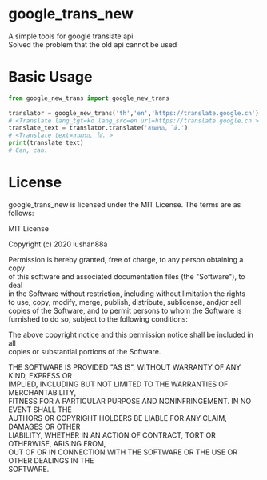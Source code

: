 # google_trans_new

A simple tools for google translate api  
Solved the problem that the old api cannot be used

Basic Usage
=====
```python  
from google_new_trans import google_new_trans  
  
translator = google_new_trans('th','en','https://translate.google.cn')  
# <Translate lang_tgt=ko lang_src=en url=https://translate.google.cn >  
translate_text = translator.translate('สามารถ, ได้.')  
# <Translate text=สามารถ, ได้. >  
print(translate_text)
# Can, can.
```

License
====
google_trans_new is licensed under the MIT License. The terms are as follows:  

MIT License  

Copyright (c) 2020 lushan88a  

Permission is hereby granted, free of charge, to any person obtaining a copy  
of this software and associated documentation files (the "Software"), to deal  
in the Software without restriction, including without limitation the rights  
to use, copy, modify, merge, publish, distribute, sublicense, and/or sell  
copies of the Software, and to permit persons to whom the Software is  
furnished to do so, subject to the following conditions:  

The above copyright notice and this permission notice shall be included in all  
copies or substantial portions of the Software.  

THE SOFTWARE IS PROVIDED "AS IS", WITHOUT WARRANTY OF ANY KIND, EXPRESS OR  
IMPLIED, INCLUDING BUT NOT LIMITED TO THE WARRANTIES OF MERCHANTABILITY,  
FITNESS FOR A PARTICULAR PURPOSE AND NONINFRINGEMENT. IN NO EVENT SHALL THE  
AUTHORS OR COPYRIGHT HOLDERS BE LIABLE FOR ANY CLAIM, DAMAGES OR OTHER  
LIABILITY, WHETHER IN AN ACTION OF CONTRACT, TORT OR OTHERWISE, ARISING FROM,  
OUT OF OR IN CONNECTION WITH THE SOFTWARE OR THE USE OR OTHER DEALINGS IN THE  
SOFTWARE.  
